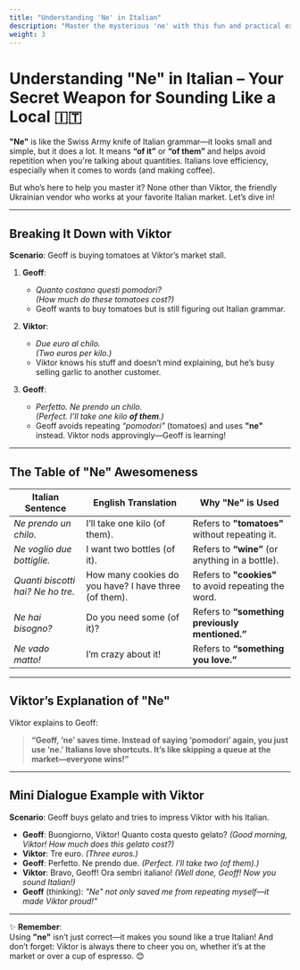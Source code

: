 ```yaml
---
title: "Understanding 'Ne' in Italian"
description: "Master the mysterious 'ne' with this fun and practical explanation featuring Viktor!"
weight: 3
---
```


# Understanding "Ne" in Italian – Your Secret Weapon for Sounding Like a Local 🇮🇹

**"Ne"** is like the Swiss Army knife of Italian grammar—it looks small and simple, but it does a lot. It means **“of it”** or **“of them”** and helps avoid repetition when you're talking about quantities. Italians love efficiency, especially when it comes to words (and making coffee).

But who’s here to help you master it? None other than Viktor, the friendly Ukrainian vendor who works at your favorite Italian market. Let’s dive in!

---

## Breaking It Down with Viktor  

**Scenario**: Geoff is buying tomatoes at Viktor’s market stall.  

1. **Geoff**:  
   - *Quanto costano questi pomodori?*  
   *(How much do these tomatoes cost?)*  
   - Geoff wants to buy tomatoes but is still figuring out Italian grammar.  

2. **Viktor**:  
   - *Due euro al chilo.*  
   *(Two euros per kilo.)*  
   - Viktor knows his stuff and doesn’t mind explaining, but he’s busy selling garlic to another customer.  

3. **Geoff**:  
   - *Perfetto. Ne prendo un chilo.*  
   *(Perfect. I’ll take one kilo **of them**.)*  
   - Geoff avoids repeating *“pomodori”* (tomatoes) and uses **"ne"** instead. Viktor nods approvingly—Geoff is learning!  

---

## The Table of "Ne" Awesomeness  

| Italian Sentence                         | English Translation                          | Why "Ne" is Used                        |
|------------------------------------------|----------------------------------------------|-----------------------------------------|
| *Ne prendo un chilo.*                    | I’ll take one kilo (of them).                | Refers to **"tomatoes"** without repeating it. |
| *Ne voglio due bottiglie.*               | I want two bottles (of it).                  | Refers to **“wine”** (or anything in a bottle). |
| *Quanti biscotti hai? Ne ho tre.*        | How many cookies do you have? I have three (of them). | Refers to **"cookies"** to avoid repeating the word. |
| *Ne hai bisogno?*                        | Do you need some (of it)?                    | Refers to **“something previously mentioned.”** |
| *Ne vado matto!*                         | I’m crazy about it!                          | Refers to **“something you love.”** |

---

## Viktor’s Explanation of "Ne"

Viktor explains to Geoff:  

> **“Geoff, ‘ne’ saves time. Instead of saying ‘pomodori’ again, you just use ‘ne.’ Italians love shortcuts. It’s like skipping a queue at the market—everyone wins!”**

---

## Mini Dialogue Example with Viktor  

**Scenario**: Geoff buys gelato and tries to impress Viktor with his Italian.  

- **Geoff**: Buongiorno, Viktor! Quanto costa questo gelato? *(Good morning, Viktor! How much does this gelato cost?)*  
- **Viktor**: Tre euro. *(Three euros.)*  
- **Geoff**: Perfetto. Ne prendo due. *(Perfect. I’ll take two (of them).)*  
- **Viktor**: Bravo, Geoff! Ora sembri italiano! *(Well done, Geoff! Now you sound Italian!)*  
- **Geoff** (thinking): *"Ne" not only saved me from repeating myself—it made Viktor proud!"*  

---

✨ **Remember**:  
Using **"ne"** isn’t just correct—it makes you sound like a true Italian! And don’t forget: Viktor is always there to cheer you on, whether it’s at the market or over a cup of espresso. 😊
